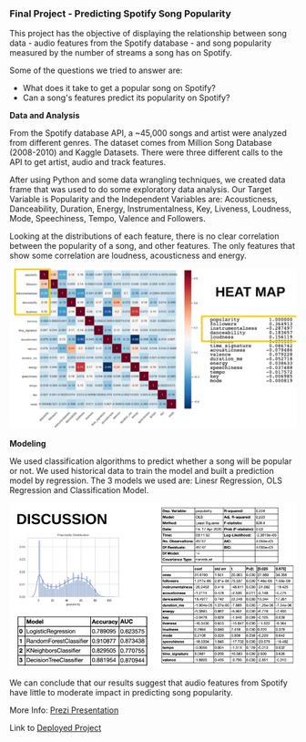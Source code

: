 ### Final Project - Predicting Spotify Song Popularity


This project has the objective of displaying the relationship between song data - audio features from the Spotify database - and song popularity measured by the number of streams a song has on Spotify.

Some of the questions we tried to answer are:
* What does it take to get a popular song on Spotify?
* Can a song's features predict its popularity on Spotify?


**Data and Analysis**

From the Spotify database API, a ~45,000 songs and artist were analyzed from different genres. The dataset comes from Million Song Database (2008-2010) and Kaggle Datasets. There were three different calls to the API to get artist, audio and track features.

After using Python and some data wrangling techniques, we created data frame that was used to do some exploratory data analysis. Our Target Variable is Popularity and the Independent Variables are:
Acousticness, Danceability, Duration, Energy, Instrumentalness, Key, Liveness, Loudness, Mode, Speechiness, Tempo, Valence and
Followers.


Looking at the distributions of each feature, there is no clear correlation between the popularity of a song, and other features.
The only features that show some correlation are loudness, acousticness and energy.

![static/images/Correlation_HeatMap.png](static/images/Correlation_HeatMap.png)

**Modeling**

We used classification algorithms to predict whether a song will be popular or not. We used historical data to train the  model and built a prediction model by regression. The 3 models we used are: Linesr Regression, OLS Regression and Classification Model.

![static/images/Model_Performance.png](static/images/Model_Performance.png)



We can conclude that our results suggest that audio features from Spotify have little to moderate impact in predicting song popularity.




More Info:  [Prezi Presentation](https://prezi.com/view/6GrxZQ6CnhMpSGklysZ1/)

Link to [Deployed Project]()